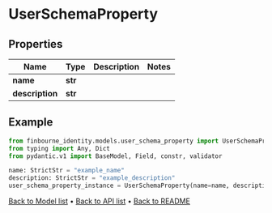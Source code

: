 # UserSchemaProperty

## Properties
Name | Type | Description | Notes
------------ | ------------- | ------------- | -------------
**name** | **str** |  | 
**description** | **str** |  | 
## Example

```python
from finbourne_identity.models.user_schema_property import UserSchemaProperty
from typing import Any, Dict
from pydantic.v1 import BaseModel, Field, constr, validator

name: StrictStr = "example_name"
description: StrictStr = "example_description"
user_schema_property_instance = UserSchemaProperty(name=name, description=description)

```

[Back to Model list](../README.md#documentation-for-models) &#8226; [Back to API list](../README.md#documentation-for-api-endpoints) &#8226; [Back to README](../README.md)

